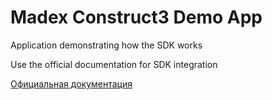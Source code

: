 # Madex Construct3 Demo App

Application demonstrating how the SDK works

Use the official documentation for SDK integration

[Официальная документация](https://madex.gitbook.io/madex-documentation/construct3-addon)